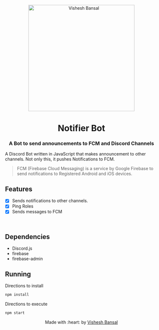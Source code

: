 <p align="center">
<a href="https://visheshbansal.ml">
	<img src="https://i.ibb.co/KxrdfnF/vishesh-white.png" alt="Vishesh Bansal" width="350px">
</a>
	<h1 align="center"> Notifier Bot </h1>
	<h3 align="center"> A Bot to send announcements to FCM and Discord Channels </h3>
</p>

A Discord Bot written in JavaScript that makes announcement to other channels. Not only this, it pushes Notifications to FCM.
> FCM (Firebase Cloud Messaging) is a service by Google Firebase to send notifications to Registered Android and iOS devices.


## Features
- [X] Sends notifications to other channels.
- [X] Ping Roles
- [X] Sends messages to FCM 

<br>

## Dependencies
 - Discord.js
 - firebase
 - firebase-admin


## Running


Directions to install 
```bash
npm install
```

Directions to execute

```bash
npm start
```


<p align="center">
	Made with :heart: by <a href="https://github.com/VisheshBansal">Vishesh Bansal</a>
</p>

